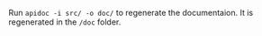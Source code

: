Run `apidoc -i src/ -o doc/` to regenerate the documentaion. It is regenerated in the `/doc` folder.